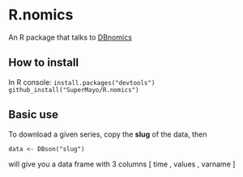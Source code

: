 # R.nomics
An R package that talks to [DBnomics](https://db.nomics.world/)

## How to install
In R console:
`install.packages("devtools")`
`github_install("SuperMayo/R.nomics")`

## Basic use
To download a given series, copy the __slug__ of the data, then

`data <- DBson("slug")`

will give you a data frame with 3 columns [ time , values , varname ]
